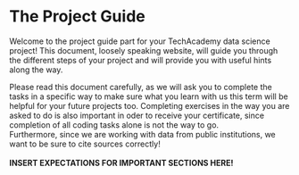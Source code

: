 # The Project Guide

Welcome to the project guide part for your TechAcademy data science project! This document, loosely speaking website, will guide you through the different steps of your project and will provide you with useful hints along the way.

Please read this document carefully, as we will ask you to complete the tasks in a specific way to make sure what you learn with us this term will be helpful for your future projects too. Completing exercises in the way you are asked to do is also important in oder to receive your certificate, since completion of all coding tasks alone is not the way to go.\
Furthermore, since we are working with data from public institutions, we want to be sure to cite sources correctly!\
\
**INSERT EXPECTATIONS FOR IMPORTANT SECTIONS HERE!**
